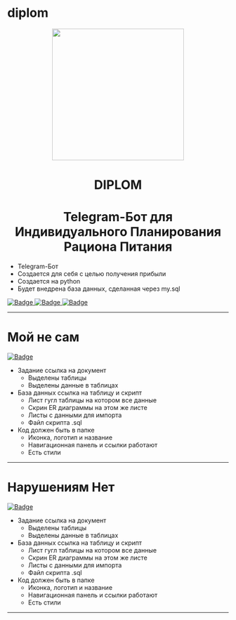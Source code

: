 # diplom

<div id="header" align="center">
  <img src="https://i.pinimg.com/originals/82/80/90/828090b1ab47359f9111006d30d566e3.gif" width="300"/>
</div>
<div id="badges" align="center">
<h1>DIPLOM</h1>
  <h1>Telegram-Бот для Индивидуального Планирования Рациона Питания</h1>
  </div>

  
  - Telegram-Бот
  - Создается для себя с целью получения прибыли
  - Создается на python
  - Будет внедрена база данных, сделанная через my.sql

  <a href="https://drive.google.com/file/d/1RbR9mKTtYo_O6Yh11mSzqcYIQt0QJEcI/view?usp=drive_link">
    <img src="https://img.shields.io/badge/Структура приложения-purple?style=for-the-badge&logo=pen&logoColor=white" alt="Badge"/>
  </a>
   <a href="https://drive.google.com/file/d/1RbR9mKTtYo_O6Yh11mSzqcYIQt0QJEcI/view?usp=drive_link">
    <img src="https://img.shields.io/badge/Варианты использования Use Case-purple?style=for-the-badge&logo=pen&logoColor=white" alt="Badge"/>
  </a>
     <a href="https://docs.google.com/spreadsheets/d/1ER0RY8g8Ei5lKAU_kTm3HxB110WWoynb/edit?usp=drive_link&ouid=101743919987561321728&rtpof=true&sd=true">
    <img src="https://img.shields.io/badge/Таблицы-purple?style=for-the-badge&logo=pen&logoColor=white" alt="Badge"/>
  </a>
  
---
<h1>Мой не сам</h1>
  <a href="https://github.com/Loony211/demoexz/tree/main/moy_ne_sam">
    <img src="https://img.shields.io/badge/Github-purple?style=for-the-badge&logo=pen&logoColor=white" alt="Badge"/>
  </a>
  
- Задание ссылка на документ
  - Выделены таблицы
  - Выделены данные в таблицах
- База данных ссылка на таблицу и скрипт
  - Лист гугл таблицы на котором все данные
  - Скрин ER диаграммы на этом же листе
  - Листы с данными для импорта
  - Файл скрипта .sql
- Код должен быть в папке
  - Иконка, логотип и название
  - Навигационная панель и ссылки работают
  - Есть стили
---
<h1>Нарушениям Нет</h1>
  <a href="https://github.com/Loony211/demoexz/tree/main/naru_net">
    <img src="https://img.shields.io/badge/Github-purple?style=for-the-badge&logo=pen&logoColor=white" alt="Badge"/>
  </a>
  
- Задание ссылка на документ
  - Выделены таблицы
  - Выделены данные в таблицах
- База данных ссылка на таблицу и скрипт
  - Лист гугл таблицы на котором все данные
  - Скрин ER диаграммы на этом же листе
  - Листы с данными для импорта
  - Файл скрипта .sql
- Код должен быть в папке
  - Иконка, логотип и название
  - Навигационная панель и ссылки работают
  - Есть стили
---
